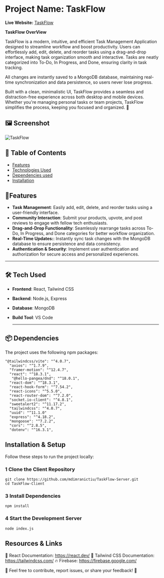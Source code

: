 # Project Name: TaskFlow


**Live Website:** [TaskFlow](https://taskflow-96d76.web.app/) 

**TaskFlow OverView**  

TaskFlow is a modern, intuitive, and efficient Task Management Application designed to streamline workflow and boost productivity. Users can effortlessly add, edit, delete, and reorder tasks using a drag-and-drop interface, making task organization smooth and interactive. Tasks are neatly categorized into To-Do, In Progress, and Done, ensuring clarity in task tracking.

All changes are instantly saved to a MongoDB database, maintaining real-time synchronization and data persistence, so users never lose progress.

Built with a clean, minimalistic UI, TaskFlow provides a seamless and distraction-free experience across both desktop and mobile devices. Whether you're managing personal tasks or team projects, TaskFlow simplifies the process, keeping you focused and organized. 🚀

 ## 🖼 Screenshot  
![TaskFlow](https://i.ibb.co.com/4050nD7/taskflow-Img.jpg)

## 📖 Table of Contents

- [Features](#features)
- [Technologies Used](#technologies-used)
- [Dependencies used](#dependencies-used)
- [Installation](#installation)


## 🚀Features  

- **Task Management**: Easily add, edit, delete, and reorder tasks using a user-friendly interface. 
- **Community Interaction**: Submit your products, upvote, and post reviews to engage with fellow tech enthusiasts.  
- **Drag-and-Drop Functionality**: Seamlessly rearrange tasks across To-Do, In Progress, and Done categories for better workflow organization.  
- **Real-Time Updates:**: Instantly sync task changes with the MongoDB database to ensure persistence and data consistency.
- **Authentication & Security**: Implement user authentication and authorization for secure access and personalized experiences.  

---

## 🛠️ Tech Used 

- **Frontend**: React, Tailwind CSS  
- **Backend**: Node.js, Express  
- **Database**: MongoDB  
- **Build Tool**: VS Code 

  ---
## 📦 Dependencies  
The project uses the following npm packages:  
```
"@tailwindcss/vite": "^4.0.7",
  "axios": "^1.7.9",
  "framer-motion": "^12.4.7",
  "react": "^18.3.1",
   "@hello-pangea/dnd": "^18.0.1",
  "react-dom": "^18.3.1",
  "react-hook-form": "^7.54.2",
  "react-icons": "^5.5.0",
  "react-router-dom": "^7.2.0",
  "socket.io-client": "^4.8.1",
  "sweetalert2": "^11.17.2",
  "tailwindcss": "^4.0.7",
  "uuid": "^11.1.0" 
  "express": "^4.18.2",
  "mongoose": "^7.2.2",
  "cors": "^2.8.5",
  "dotenv": "^16.3.1",
```

##  Installation & Setup  
Follow these steps to run the project locally:  

### 1 Clone the Client Repository  
```
git clone https://github.com/mdimranictiu/TaskFlow-Server.git
cd TaskFlow-Client
```

### 3 Install Dependencies
```
npm install
```
### 4 Start the Development Server
```
node index.js
```

 ## Resources & Links
📖 React Documentation: https://react.dev/
📖 Tailwind CSS Documentation: https://tailwindcss.com/
🔥 Firebase: https://firebase.google.com/

📌 Feel free to contribute, report issues, or share your feedback! 🚀


